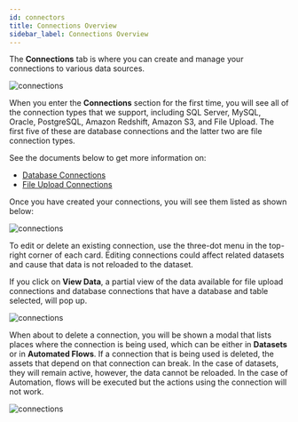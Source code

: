 ```yaml
---
id: connectors
title: Connections Overview
sidebar_label: Connections Overview
---
```

<div style={{textAlign: "justify"}}>

The **Connections** tab is where you can create and manage your connections to various data sources.

![connections](https://s3.amazonaws.com/cdn.qrvey.com/documentation_assets/ui-docs/datasets/3.4.2.4_connectors/1_Connections.png#thumbnail)

When you enter the **Connections** section for the first time, you will see all of the connection types that we support, including SQL Server, MySQL, Oracle, PostgreSQL, Amazon Redshift, Amazon S3, and File Upload. The first five of these are database connections and the latter two are file connection types.

See the documents below to get more information on:

-   [Database Connections](ui-docs/datasets/databases.md)
-   [File Upload Connections](ui-docs/datasets/csv.md) 

Once you have created your connections, you will see them listed as shown below:

![connections](https://s3.amazonaws.com/cdn.qrvey.com/documentation_assets/ui-docs/datasets/3.4.2.4_connectors/2_Connections.png#thumbnail)

To edit or delete an existing connection, use the three-dot menu in the top-right corner of each card. Editing connections could affect related datasets and cause that data is not reloaded to the dataset. 

If you click on **View Data**, a partial view of the data available for file upload connections and database connections that have a database and table selected, will pop up.  

![connections](https://s3.amazonaws.com/cdn.qrvey.com/documentation_assets/ui-docs/datasets/3.4.2.4_connectors/3_Connections.png#thumbnail-80)

When about to delete a connection, you will be shown a modal that lists places where the connection is being used, which can be either in **Datasets** or in **Automated Flows**. If a connection that is being used is deleted, the assets that depend on that connection can break. In the case of datasets, they will remain active, however, the data cannot be reloaded. In the case of Automation, flows will be executed but the actions using the connection will not work. 

![connections](https://s3.amazonaws.com/cdn.qrvey.com/documentation_assets/ui-docs/datasets/3.4.2.4_connectors/4_Connections.png#thumbnail-60)
</div>
